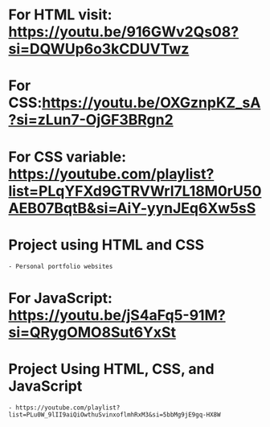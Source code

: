 # For HTML visit: https://youtu.be/916GWv2Qs08?si=DQWUp6o3kCDUVTwz

# For CSS:https://youtu.be/OXGznpKZ_sA?si=zLun7-OjGF3BRgn2

# For CSS variable: https://youtube.com/playlist?list=PLqYFXd9GTRVWrl7L18M0rU50AEB07BqtB&si=AiY-yynJEq6Xw5sS

# Project using HTML and CSS
    - Personal portfolio websites

# For JavaScript: https://youtu.be/jS4aFq5-91M?si=QRygOMO8Sut6YxSt

# Project Using HTML, CSS, and JavaScript
    - https://youtube.com/playlist?list=PLu0W_9lII9aiQiOwthuSvinxoflmhRxM3&si=5bbMg9jE9gq-HX8W